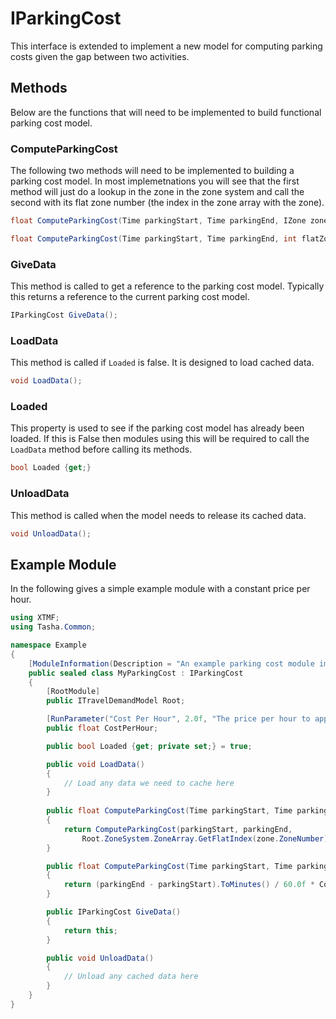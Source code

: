 # IParkingCost

This interface is extended to implement a
new model for computing parking costs given the gap between two activities.

## Methods

Below are the functions that will need to be implemented to build functional
parking cost model.

### ComputeParkingCost

The following two methods will need to be implemented to building a parking
cost model.  In most implemetnations you will see that the
first method will just do a lookup in the zone in the zone system and call
the second with its flat zone number (the index in the zone array with the zone).

```cs
float ComputeParkingCost(Time parkingStart, Time parkingEnd, IZone zone);

float ComputeParkingCost(Time parkingStart, Time parkingEnd, int flatZone);
```

### GiveData

This method is called to get a reference to the parking cost model.  Typically
this returns a reference to the current parking cost model.

```cs
IParkingCost GiveData();
```

### LoadData

This method is called if `Loaded` is false.  It is designed to
load cached data.

```cs
void LoadData();
```

### Loaded

This property is used to see if the parking cost model has already been loaded.
If this is False then modules using this will be required to call the
`LoadData` method before calling its methods.

```cs
bool Loaded {get;}
```

### UnloadData

This method is called when the model needs to release its cached data.

```cs
void UnloadData();
```

## Example Module

In the following gives a simple example module with a constant price per hour.

```cs
using XTMF;
using Tasha.Common;

namespace Example
{
    [ModuleInformation(Description = "An example parking cost module implementation")]
    public sealed class MyParkingCost : IParkingCost
    {
        [RootModule]
        public ITravelDemandModel Root;

        [RunParameter("Cost Per Hour", 2.0f, "The price per hour to apply to all zones.")]
        public float CostPerHour;

        public bool Loaded {get; private set;} = true;

        public void LoadData()
        {
            // Load any data we need to cache here
        }
    
        public float ComputeParkingCost(Time parkingStart, Time parkingEnd, IZone zone)
        {
            return ComputeParkingCost(parkingStart, parkingEnd,
                Root.ZoneSystem.ZoneArray.GetFlatIndex(zone.ZoneNumber));
        }

        public float ComputeParkingCost(Time parkingStart, Time parkingEnd, int flatZone)
        {
            return (parkingEnd - parkingStart).ToMinutes() / 60.0f * CostPerHour;
        }

        public IParkingCost GiveData()
        {
            return this;
        }

        public void UnloadData()
        {
            // Unload any cached data here
        }
    }
}
```
